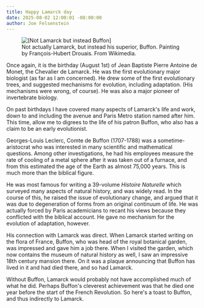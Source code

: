 ```yaml
---
title: Happy Lamarck day
date: 2025-08-02 12:00:01 -08:00:00
author: Joe Felsenstein
---
```


<figure><img src="/uploads/2025/Buffon2.jpeg" alt="[Not Lamarck but instead Buffon]"/><figcaption>Not actually Lamarck, but instead 
his superior, Buffon. Painting by François-Hubert Drouais. From Wikimedia.</figcaption></figure>

Once again, it is the birthday (August 1st) of Jean Baptiste Pierre Antoine de Monet, the Chevalier de 
Lamarck.  He was the first evolutionary major biologist (as far as I am concerned).  He drew some of 
the first evolutionary trees, and suggested mechanisms for evolution, including adaptation. (His mechanisms 
were wrong, of course).  He was also a major pioneer of invertebrate biology.

On past birthdays I have covered many aspects of Lamarck's life and work, down to and including the 
avenue and Paris Metro station named after him.  This time, allow me to digrees to the life of 
his patron Buffon, who also has a claim to be an early evolutionist.

<!--more-->

Georges-Louis Leclerc, Comte de Buffon (1707-1788) was a sometime-aristocrat who was 
interested in many scientific and mathematical questions.  Among other investigations, he had 
his employees measure the rate of cooling of a metal sphere after it was taken out of a 
furnace, and from this estimated the age of the Earth as almost 75,000 years.  This is much 
more than the biblical figure.

He was most famous for writing a 39-volume _Histoire Naturelle_ which surveyed many 
aspects of natural history, and was widely read.  In the course of this, he raised the issue of evolutionary 
change, and argued that it was due to degeneration of forms from an original continuum of 
life.  He was actually forced by Paris academicians to recant his views because they 
conflicted with the biblical account.  He gave no mechanism for the evolution of adaptation, 
however.

His connection with Lamarck was direct.  When Lamarck started writing on the flora of 
France, Buffon, who was head of the royal botanical garden, was impressed and gave him 
a job there.  When I visited the garden, which now contains the museum of natural 
history as well, I saw an impressive 18th century mansion there.  On it was a 
plaque announcing that Buffon has lived in it and had died there, and so had Lamarck.

Without Buffon, Lamarck would probably not have accomplished much of what he did. 
Perhaps Buffon's cleverest achievement was that he died one year before the start 
of the French Revolution.  So here's a toast to Buffon, and thus indirectly to Lamarck.
